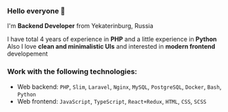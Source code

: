 <!--
### Hi there 👋

**shef-er/shef-er** is a ✨ _special_ ✨ repository because its `README.md` (this file) appears on your GitHub profile.

Here are some ideas to get you started:

- 🔭 I’m currently working on ...
- 🌱 I’m currently learning ...
- 👯 I’m looking to collaborate on ...
- 🤔 I’m looking for help with ...
- 💬 Ask me about ...
- 📫 How to reach me: ...
- 😄 Pronouns: ...
- ⚡ Fun fact: ...
-->
### Hello everyone 👋

I'm **Backend Developer** from Yekaterinburg, Russia  

I have total 4 years of experience in **PHP** and a little experience in **Python**  
Also I love **clean and minimalistic UIs** and interested in **modern frontend** developement  

### Work with the following technologies:
- Web backend: `PHP`, `Slim`, `Laravel`, `Nginx`, `MySQL`, `PostgreSQL`, `Docker`, `Bash`, `Python`
- Web frontend: `JavaScript`, `TypeScript`, `React+Redux`, `HTML`, `CSS`, `SCSS`
